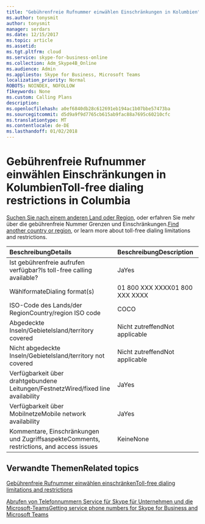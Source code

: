 ```yaml
---
title: "Gebührenfreie Rufnummer einwählen Einschränkungen in Kolumbien"
ms.author: tonysmit
author: tonysmit
manager: serdars
ms.date: 12/15/2017
ms.topic: article
ms.assetid: 
ms.tgt.pltfrm: cloud
ms.service: skype-for-business-online
ms.collection: Adm_Skype4B_Online
ms.audience: Admin
ms.appliesto: Skype for Business, Microsoft Teams
localization_priority: Normal
ROBOTS: NOINDEX, NOFOLLOW
f1keywords: None
ms.custom: Calling Plans
description: 
ms.openlocfilehash: a0ef6840db28c612691eb194ac1b07bbe57473ba
ms.sourcegitcommit: d5d9a9f9d7765cb615ab9fac88a7695c60210cfc
ms.translationtype: MT
ms.contentlocale: de-DE
ms.lasthandoff: 01/02/2018
---
```

# <a name="toll-free-dialing-restrictions-in-columbia"></a><span data-ttu-id="359c0-102">Gebührenfreie Rufnummer einwählen Einschränkungen in Kolumbien</span><span class="sxs-lookup"><span data-stu-id="359c0-102">Toll-free dialing restrictions in Columbia</span></span>

<span data-ttu-id="359c0-103">[Suchen Sie nach einem anderen Land oder Region](../what-are-calling-plans-in-office-365/toll-free-dialing-limitations-and-restrictions.md), oder erfahren Sie mehr über die gebührenfreie Nummer Grenzen und Einschränkungen.</span><span class="sxs-lookup"><span data-stu-id="359c0-103">[Find another country or region](../what-are-calling-plans-in-office-365/toll-free-dialing-limitations-and-restrictions.md), or learn more about toll-free dialing limitations and restrictions.</span></span>


|<span data-ttu-id="359c0-104">**Beschreibung**</span><span class="sxs-lookup"><span data-stu-id="359c0-104">**Details**</span></span>|<span data-ttu-id="359c0-105">**Beschreibung**</span><span class="sxs-lookup"><span data-stu-id="359c0-105">**Description**</span></span>|
|:-----|:-----|
|<span data-ttu-id="359c0-106">Ist gebührenfreie aufrufen verfügbar?</span><span class="sxs-lookup"><span data-stu-id="359c0-106">Is toll-free calling available?</span></span>  <br/> |<span data-ttu-id="359c0-107">Ja</span><span class="sxs-lookup"><span data-stu-id="359c0-107">Yes</span></span>  <br/> |
|<span data-ttu-id="359c0-108">Wählformate</span><span class="sxs-lookup"><span data-stu-id="359c0-108">Dialing format(s)</span></span>  <br/> |<span data-ttu-id="359c0-109">01 800 XXX XXXX</span><span class="sxs-lookup"><span data-stu-id="359c0-109">01 800 XXX XXXX</span></span>  <br/> |
|<span data-ttu-id="359c0-110">ISO-Code des Lands/der Region</span><span class="sxs-lookup"><span data-stu-id="359c0-110">Country/region ISO code</span></span>  <br/> |<span data-ttu-id="359c0-111">CO</span><span class="sxs-lookup"><span data-stu-id="359c0-111">CO</span></span>  <br/> |
|<span data-ttu-id="359c0-112">Abgedeckte Inseln/Gebiete</span><span class="sxs-lookup"><span data-stu-id="359c0-112">Island/territory covered</span></span>  <br/> |<span data-ttu-id="359c0-113">Nicht zutreffend</span><span class="sxs-lookup"><span data-stu-id="359c0-113">Not applicable</span></span>  <br/> |
|<span data-ttu-id="359c0-114">Nicht abgedeckte Inseln/Gebiete</span><span class="sxs-lookup"><span data-stu-id="359c0-114">Island/territory not covered</span></span>  <br/> |<span data-ttu-id="359c0-115">Nicht zutreffend</span><span class="sxs-lookup"><span data-stu-id="359c0-115">Not applicable</span></span>  <br/> |
|<span data-ttu-id="359c0-116">Verfügbarkeit über drahtgebundene Leitungen/Festnetz</span><span class="sxs-lookup"><span data-stu-id="359c0-116">Wired/fixed line availability</span></span>  <br/> |<span data-ttu-id="359c0-117">Ja</span><span class="sxs-lookup"><span data-stu-id="359c0-117">Yes</span></span>  <br/> |
|<span data-ttu-id="359c0-118">Verfügbarkeit über Mobilnetze</span><span class="sxs-lookup"><span data-stu-id="359c0-118">Mobile network availability</span></span>  <br/> |<span data-ttu-id="359c0-119">Ja</span><span class="sxs-lookup"><span data-stu-id="359c0-119">Yes</span></span>  <br/> |
|<span data-ttu-id="359c0-120">Kommentare, Einschränkungen und Zugriffsaspekte</span><span class="sxs-lookup"><span data-stu-id="359c0-120">Comments, restrictions, and access issues</span></span>  <br/> |<span data-ttu-id="359c0-121">Keine</span><span class="sxs-lookup"><span data-stu-id="359c0-121">None</span></span>  <br/> |
   
## <a name="related-topics"></a><span data-ttu-id="359c0-122">Verwandte Themen</span><span class="sxs-lookup"><span data-stu-id="359c0-122">Related topics</span></span>

[<span data-ttu-id="359c0-123">Gebührenfreie Rufnummer einwählen einschränken</span><span class="sxs-lookup"><span data-stu-id="359c0-123">Toll-free dialing limitations and restrictions</span></span>](../what-are-calling-plans-in-office-365/toll-free-dialing-limitations-and-restrictions.md)

[<span data-ttu-id="359c0-124">Abrufen von Telefonnummern Service für Skype für Unternehmen und die Microsoft-Teams</span><span class="sxs-lookup"><span data-stu-id="359c0-124">Getting service phone numbers for Skype for Business and Microsoft Teams</span></span>](../what-is-phone-system-in-office-365/getting-service-phone-numbers.md)
